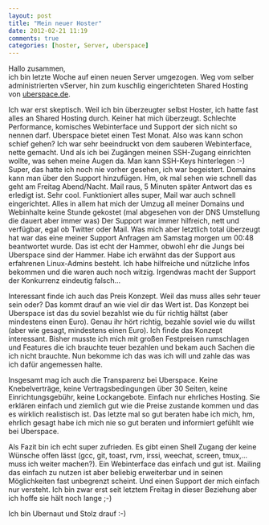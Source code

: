 ```yaml
---
layout: post
title: "Mein neuer Hoster"
date: 2012-02-21 11:19
comments: true
categories: [hoster, Server, uberspace] 
---
```


Hallo zusammen,   
ich bin letzte Woche auf einen neuen Server umgezogen. Weg vom selber administrierten vServer, hin zum kuschlig eingerichteten Shared Hosting von [uberspace.de](https://uberspace.de).
<!-- more -->
Ich war erst skeptisch. Weil ich bin überzeugter selbst Hoster, ich hatte fast alles an Shared Hosting durch. Keiner hat mich überzeugt. Schlechte Performance, komisches Webinterface und Support der sich nicht so nennen darf. Uberspace bietet einen Test Monat. Also was kann schon schief gehen? Ich war sehr beeindruckt von dem sauberen Webinterface, nette gemacht. Und als ich bei Zugängen meinen SSH-Zugang einrichten wollte, was sehen meine Augen da. Man kann SSH-Keys hinterlegen :-) Super, das hatte ich noch nie vorher gesehen, ich war begeistert. Domains kann man über den Support hinzufügen. Hm, ok mal sehen wie schnell das geht am Freitag Abend/Nacht. Mail raus, 5 Minuten später Antwort das es erledigt ist. Sehr cool. Funktioniert alles super, Mail war auch schnell eingerichtet. Alles in allem hat mich der Umzug all meiner Domains und Webinhalte keine Stunde gekostet (mal abgesehen von der DNS Umstellung die dauert aber immer was) Der Support war immer hilfreich, nett und verfügbar, egal ob Twitter oder Mail. Was mich aber letztlich total überzeugt hat war das eine meiner Support Anfragen am Samstag morgen um 00:48 beantwortet wurde. Das ist echt der Hammer, obwohl ehr die Jungs bei Uberspace sind der Hammer. Habe ich erwähnt das der Support aus erfahrenen Linux-Admins besteht. Ich habe hilfreiche und nützliche Infos bekommen und die waren auch noch witzig. Irgendwas macht der Support der Konkurrenz eindeutig falsch...

Interessant finde ich auch das Preis Konzept. Weil das muss alles sehr teuer sein oder? Das kommt drauf an wie viel dir das Wert ist. Das Konzept bei Uberspace ist das du soviel bezahlst wie du für richtig hältst (aber mindestens einen Euro). Genau ihr hört richtig, bezahle soviel wie du willst (aber wie gesagt, mindestens einen Euro). Ich finde das Konzept interessant. Bisher musste ich mich mit großen Festpreisen rumschlagen und Features die ich brauchte teuer bezahlen und bekam auch Sachen die ich nicht brauchte. Nun bekomme ich das was ich will und zahle das was ich dafür angemessen halte.

Insgesamt mag ich auch die Transparenz bei Uberspace. Keine Knebelverträge, keine Vertragsbedingungen über 30 Seiten, keine Einrichtungsgebühr, keine Lockangebote. Einfach nur ehrliches Hosting. Sie erklären einfach und ziemlich gut wie die Preise zustande kommen und das es wirklich realistisch ist. Das letzte mal so gut beraten habe ich mich, hm, ehrlich gesagt habe ich mich nie so gut beraten und informiert gefühlt wie bei Uberspace.

Als Fazit bin ich echt super zufrieden. Es gibt einen Shell Zugang der keine Wünsche offen lässt (gcc, git, toast, rvm, irssi, weechat, screen, tmux,... muss ich weiter machen?). Ein Webinterface das einfach und gut ist. Mailing das einfach zu nutzen ist aber beliebig erweiterbar und in seinen Möglichkeiten fast unbegrenzt scheint. Und einen Support der mich einfach nur versteht. Ich bin zwar erst seit letztem Freitag in dieser Beziehung aber ich hoffe sie hält noch lange ;-)

Ich bin Ubernaut und Stolz drauf :-)

